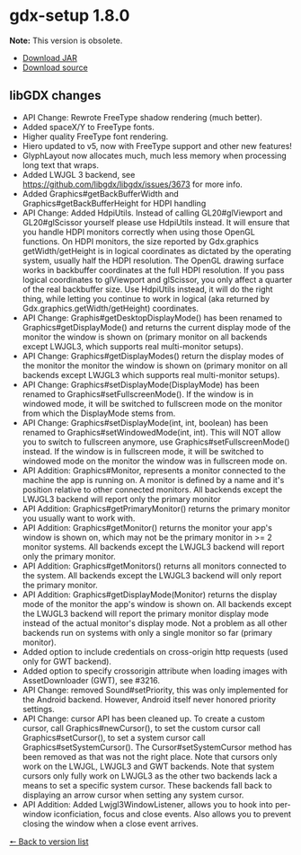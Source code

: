 # gdx-setup 1.8.0

**Note:** This version is obsolete.

* [Download JAR](https://github.com/JavaCakeGames/gdx-setup-archive/raw/main/gdx-setup_1.8.0.jar)
* [Download source](https://github.com/JavaCakeGames/gdx-setup-archive/raw/main/sources/gdx-setup_1.8.0.zip)

## libGDX changes

- API Change: Rewrote FreeType shadow rendering (much better).
- Added spaceX/Y to FreeType fonts.
- Higher quality FreeType font rendering.
- Hiero updated to v5, now with FreeType support and other new features!
- GlyphLayout now allocates much, much less memory when processing long text that wraps.
- Added LWJGL 3 backend, see https://github.com/libgdx/libgdx/issues/3673 for more info.
- Added Graphics#getBackBufferWidth and Graphics#getBackBufferHeight for HDPI handling
- API Change: Added HdpiUtils. Instead of calling GL20#glViewport and GL20#glScissor yourself please use HdpiUtils instead. It will ensure that you handle HDPI monitors correctly when using those OpenGL functions. On HDPI monitors, the size reported by Gdx.graphics getWidth/getHeight is in logical coordinates as dictated by the operating system, usually half the HDPI resolution. The OpenGL drawing surface works in backbuffer coordinates at the full HDPI resolution. If you pass logical coordinates to glViewport and glScissor, you only affect a quarter of the real backbuffer size. Use HdpiUtils instead, it will do the right thing, while letting you continue to work in logical (aka returned by Gdx.graphics.getWidth/getHeight) coordinates.
- API Change: Graphis#getDesktopDisplayMode() has been renamed to Graphics#getDisplayMode() and returns the current display mode of the monitor the window is shown on (primary monitor on all backends except LWJGL3, which supports real multi-monitor setups).
- API Change: Graphics#getDisplayModes() return the display modes of the monitor the monitor the window is shown on (primary monitor on all backends except LWJGL3 which supports real multi-monitor setups).
- API Change: Graphics#setDisplayMode(DisplayMode) has been renamed to Graphics#setFullscreenMode(). If the window is in windowed mode, it will be switched to fullscreen mode on the monitor from which the DisplayMode stems from.
- API Change: Graphics#setDisplayMode(int, int, boolean) has been renamed to Graphics#setWindowedMode(int, int). This will NOT allow you to switch to fullscreen anymore, use Graphics#setFullscreenMode() instead. If the window is in fullscreen mode, it will be switched to windowed mode on the monitor the window was in fullscreen mode on.
- API Addition: Graphics#Monitor, represents a monitor connected to the machine the app is running on. A monitor is defined by a name and it's position relative to other connected monitors. All backends except the LWJGL3 backend will report only the primary monitor
- API Addition: Graphics#getPrimaryMonitor() returns the primary monitor you usually want to work with.
- API Addition: Graphics#getMonitor() returns the monitor your app's window is shown on, which may not be the primary monitor in >= 2 monitor systems. All backends except the LWJGL3 backend will report only the primary monitor.
- API Addition: Graphics#getMonitors() returns all monitors connected to the system. All backends except the LWJGL3 backend will only report the primary monitor.
- API Addition: Graphics#getDisplayMode(Monitor) returns the display mode of the monitor the app's window is shown on. All backends except the LWJGL3 backend will report the primary monitor display mode instead of the actual monitor's display mode. Not a problem as all other backends run on systems with only a single monitor so far (primary monitor).
- Added option to include credentials on cross-origin http requests (used only for GWT backend).
- Added option to specify crossorigin attribute when loading images with AssetDownloader (GWT), see #3216.
- API Change: removed Sound#setPriority, this was only implemented for the Android backend. However, Android itself never honored priority settings.
- API Change: cursor API has been cleaned up. To create a custom cursor, call Graphics#newCursor(), to set the custom cursor call Graphics#setCursor(), to set a system cursor call Graphics#setSystemCursor(). The Cursor#setSystemCursor method has been removed as that was not the
right place. Note that cursors only work on the LWJGL, LWJGL3 and GWT backends. Note that system cursors only fully work on LWJGL3 as the other two backends lack a means to set a specific system cursor. These backends fall back to displaying an arrow cursor when setting any system cursor.
- API Addition: Added Lwjgl3WindowListener, allows you to hook into per-window iconficiation, focus and close events. Also allows you to prevent closing the window when a close event arrives.

[🠔 Back to version list](https://javacakegames.github.io/gdx-setup-archive/)
